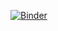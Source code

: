 [![Binder](https://mybinder.org/badge_logo.svg)](https://mybinder.org/v2/gh/abgacs/MEWALP.github.io.git/main?urlpath=voila%2Frender%2FMEWALP_main.ipynb)
